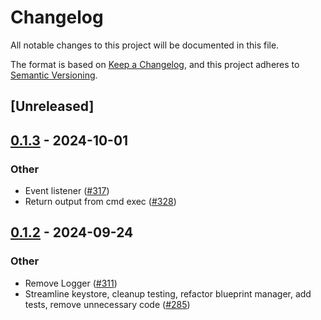 # Changelog

All notable changes to this project will be documented in this file.

The format is based on [Keep a Changelog](https://keepachangelog.com/en/1.0.0/),
and this project adheres to [Semantic Versioning](https://semver.org/spec/v2.0.0.html).

## [Unreleased]

## [0.1.3](https://github.com/webb-tools/gadget/compare/gadget-blueprint-proc-macro-v0.1.2...gadget-blueprint-proc-macro-v0.1.3) - 2024-10-01

### Other

- Event listener ([#317](https://github.com/webb-tools/gadget/pull/317))
- Return output from cmd exec ([#328](https://github.com/webb-tools/gadget/pull/328))

## [0.1.2](https://github.com/webb-tools/gadget/compare/gadget-blueprint-proc-macro-v0.1.1...gadget-blueprint-proc-macro-v0.1.2) - 2024-09-24

### Other

- Remove Logger ([#311](https://github.com/webb-tools/gadget/pull/311))
- Streamline keystore, cleanup testing, refactor blueprint manager, add tests, remove unnecessary code ([#285](https://github.com/webb-tools/gadget/pull/285))
